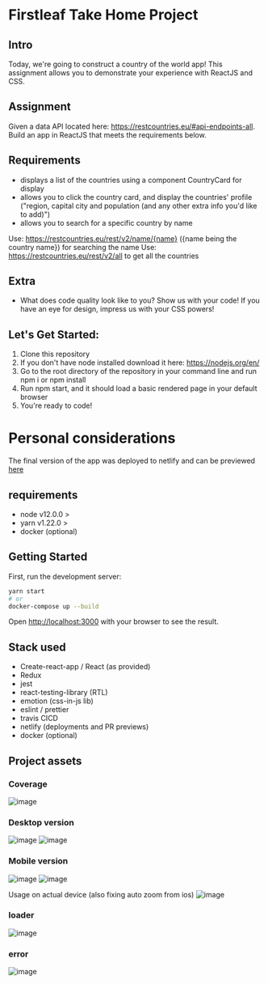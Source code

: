 # Firstleaf Take Home Project

## Intro
Today, we're going to construct a country of the world app!  This assignment allows you to demonstrate your experience with ReactJS and CSS.

## Assignment
Given a data API located here: https://restcountries.eu/#api-endpoints-all.  Build an app in ReactJS that meets the requirements below.

## Requirements
- displays a list of the countries using a component CountryCard for display
- allows you to click the country card, and display the countries' profile ("region, capital city and population (and any other extra info you'd like to add)")
- allows you to search for a specific country by name

Use: https://restcountries.eu/rest/v2/name/{name}  ({name being the country name}) for searching the name
Use: https://restcountries.eu/rest/v2/all to get all the countries

## Extra
- What does code quality look like to you? Show us with your code!  If you have an eye for design, impress us with your CSS powers!

## Let's Get Started:
1. Clone this repository 
2. If you don't have node installed download it here: https://nodejs.org/en/
3. Go to the root directory of the repository in your command line and run npm i or npm install
4. Run npm start, and it should load a basic rendered page in your default browser
5. You're ready to code!

# Personal considerations

The final version of the app was deployed to netlify and can be previewed [here](https://first-leaf-challenge.netlify.app/)


## requirements
 - node v12.0.0 >
 - yarn v1.22.0 >
 - docker (optional)

## Getting Started

First, run the development server:

```bash
yarn start
# or
docker-compose up --build
```

Open [http://localhost:3000](http://localhost:3000) with your browser to see the result.

## Stack used

- Create-react-app / React (as provided)
- Redux
- jest
- react-testing-library (RTL)
- emotion (css-in-js lib)
- eslint / prettier
- travis CICD
- netlify (deployments and PR previews)
- docker (optional)

## Project assets


### Coverage
![image](https://user-images.githubusercontent.com/13686332/115161988-1f343680-a077-11eb-8227-ce0b3cf53d8b.png)

### Desktop version
![image](https://user-images.githubusercontent.com/13686332/114761696-3ac9d500-9d37-11eb-9a0b-6ff61b6bd49c.png)
![image](https://user-images.githubusercontent.com/13686332/114761708-40271f80-9d37-11eb-9292-ab019ddeaea9.png)

### Mobile version
![image](https://user-images.githubusercontent.com/13686332/114785269-d6b50a00-9d52-11eb-8899-4ee994989967.png)
![image](https://user-images.githubusercontent.com/13686332/114785282-dd438180-9d52-11eb-9d0e-a6aa474b01d2.png)

Usage on actual device (also fixing auto zoom from ios)
![image](https://user-images.githubusercontent.com/13686332/114785884-ad48ae00-9d53-11eb-8984-86751fb4b08c.png)

### loader
![image](https://user-images.githubusercontent.com/13686332/114813368-5c06e180-9d88-11eb-9b16-f8dce4cb38cf.png)

### error
![image](https://user-images.githubusercontent.com/13686332/114813394-65904980-9d88-11eb-9a86-cea1f5b579f1.png)